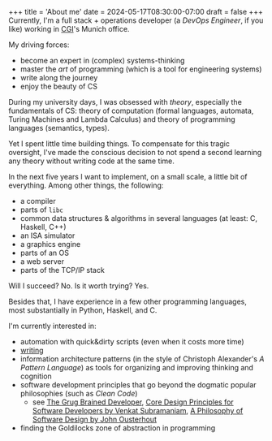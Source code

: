 +++
title = 'About me'
date = 2024-05-17T08:30:00-07:00
draft = false
+++
Currently, I'm a full stack + operations developer (a *DevOps Engineer*, if you like) working in [CGI](https://www.cgi.com/de/de)'s Munich
 office.

My driving forces:
- become an expert in (complex) systems-thinking
- master the *art* of programming (which is a tool for engineering systems)
- write along the journey
- enjoy the beauty of CS

During my university days, I was obsessed with *theory*, especially the fundamentals of CS: theory of computation (formal languages, automata, Turing Machines and Lambda Calculus) and theory of programming languages (semantics, types).

Yet I spent little time building things. To compensate for this tragic oversight, I've made the conscious decision to not spend a second learning any theory without writing code at the same time.

In the next five years I want to implement, on a small scale, a little bit of everything. Among other things, the following:
- a compiler
- parts of `libc`
- common data structures & algorithms in several languages (at least: C, Haskell, C++)
- an ISA simulator
- a graphics engine
- parts of an OS
- a web server
- parts of the TCP/IP stack

Will I succeed? No. Is it worth trying? Yes.

Besides that, I have experience in a few other programming languages,
most substantially in Python, Haskell, and C.

I'm currently interested in:
- automation with quick&dirty scripts (even when it costs more time)
- [writing](/year-archive/)
- information architecture patterns (in the style of Christoph Alexander's
*A Pattern Language*) as tools for organizing and improving thinking and
cognition
- software development principles that go beyond the
dogmatic popular philosophies (such as *Clean Code*)
  - see [The Grug Brained Developer](https://grugbrain.dev/),
[Core Design Principles for Software Developers by Venkat Subramaniam](https://www.youtube.com/watch?v=llGgO74uXMI),
[A Philosophy of Software Design by John Ousterhout](https://www.amazon.com/Philosophy-Software-Design-John-Ousterhout/dp/1732102201)
- finding the Goldilocks zone of abstraction in programming
